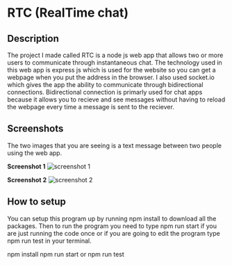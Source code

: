 # RTC (RealTime chat)

## Description

The project I made called RTC is a node js web app that allows two or more users to communicate through instantaneous chat. The technology used in this web app is express js which is used for the website so you can get a webpage when you put the address in the browser. I also used socket.io which gives the app the ability to communicate through bidirectional connections. Bidirectional connection is primarly used for chat apps because it allows you to recieve and see messages without having to reload the webpage every time a message is sent to the reciever.

## Screenshots

The two images that you are seeing is a text message between two people using the web app.

**Screenshot 1**
![screenshot 1](/screenshots/screenshot-2020-11-13-19-11-38.png)

**Screenshot 2**
![screenshot 2](/screenshots/screenshot-2020-11-13-19-11-48.png)

## How to setup

You can setup this program up by running npm install to download all the packages. Then to run the program you need to type npm run start if you are just running the code once or if you are going to edit the program type npm run test in your terminal.

npm install
npm run start or npm run test